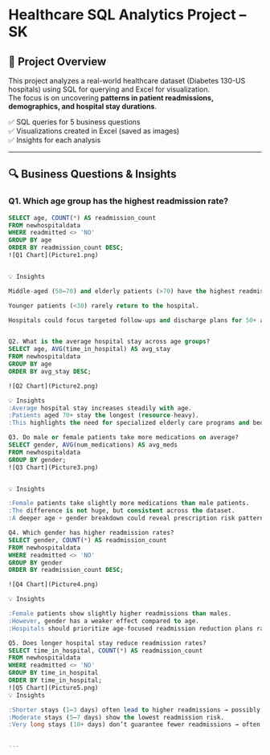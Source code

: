 
# Healthcare SQL Analytics Project – SK

## 📌 Project Overview
This project analyzes a real-world healthcare dataset (Diabetes 130-US hospitals) using SQL for querying and Excel for visualization.  
The focus is on uncovering **patterns in patient readmissions, demographics, and hospital stay durations**.  

✅ SQL queries for 5 business questions  
✅ Visualizations created in Excel (saved as images)  
✅ Insights for each analysis  

---


## 🔍 Business Questions & Insights


### Q1. Which age group has the highest readmission rate?
```sql
SELECT age, COUNT(*) AS readmission_count
FROM newhospitaldata
WHERE readmitted <> 'NO'
GROUP BY age
ORDER BY readmission_count DESC;
![Q1 Chart](Picture1.png)


💡 Insights

Middle-aged (50–70) and elderly patients (>70) have the highest readmissions.

Younger patients (<30) rarely return to the hospital.

Hospitals could focus targeted follow-ups and discharge plans for 50+ age groups.


Q2. What is the average hospital stay across age groups?
SELECT age, AVG(time_in_hospital) AS avg_stay
FROM newhospitaldata
GROUP BY age
ORDER BY avg_stay DESC;

![Q2 Chart](Picture2.png)

💡 Insights
:Average hospital stay increases steadily with age.
:Patients aged 70+ stay the longest (resource-heavy).
:This highlights the need for specialized elderly care programs and bed management planning.

Q3. Do male or female patients take more medications on average?
SELECT gender, AVG(num_medications) AS avg_meds
FROM newhospitaldata
GROUP BY gender;
![Q3 Chart](Picture3.png)


💡 Insights

:Female patients take slightly more medications than male patients.
:The difference is not huge, but consistent across the dataset.
:A deeper age + gender breakdown could reveal prescription risk patterns.

Q4. Which gender has higher readmission rates?
SELECT gender, COUNT(*) AS readmission_count
FROM newhospitaldata
WHERE readmitted <> 'NO'
GROUP BY gender
ORDER BY readmission_count DESC;

![Q4 Chart](Picture4.png)

💡 Insights

:Female patients show slightly higher readmissions than males.
:However, gender has a weaker effect compared to age.
:Hospitals should prioritize age-focused readmission reduction plans rather than gender-based.

Q5. Does longer hospital stay reduce readmission rates?
SELECT time_in_hospital, COUNT(*) AS readmission_count
FROM newhospitaldata 
WHERE readmitted <> 'NO'
GROUP BY time_in_hospital
ORDER BY time_in_hospital;
![Q5 Chart](Picture5.png)
💡 Insights

:Shorter stays (1–3 days) often lead to higher readmissions → possibly rushed discharges.
:Moderate stays (5–7 days) show the lowest readmission risk.
:Very long stays (10+ days) don’t guarantee fewer readmissions → often linked to serious chronic conditions.


---

